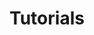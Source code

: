 ---
title: Tutorials
show_read_time: false
canonical_url: 'https://docs.projectcalico.org/v3.9/getting-started/kubernetes/tutorials/index'
---